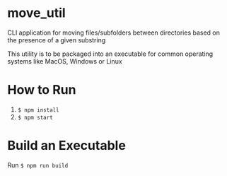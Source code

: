 # move_util

CLI application for moving files/subfolders between directories based on the presence of a given substring

This utility is to be packaged into an executable for common operating systems like MacOS, Windows or Linux

# How to Run

1. `$ npm install`
2. `$ npm start`

# Build an Executable

Run `$ npm run build`